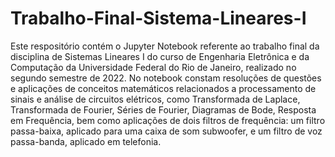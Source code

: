 # Trabalho-Final-Sistema-Lineares-I
Este respositório contém o Jupyter Notebook referente ao trabalho final da disciplina de Sistemas Lineares I do curso de Engenharia Eletrônica e da Computação da Universidade Federal do Rio de Janeiro, realizado no segundo semestre de 2022.
No notebook constam resoluções de questões e aplicações de conceitos matemáticos relacionados a processamento de sinais e análise de circuitos elétricos, como Transformada de Laplace, Transformada de Fourier, Séries de Fourier, Diagramas de Bode, Resposta em Frequência, bem como aplicações de dois filtros de frequência: um filtro passa-baixa, aplicado para uma caixa de som subwoofer, e um filtro de voz passa-banda, aplicado em telefonia.
